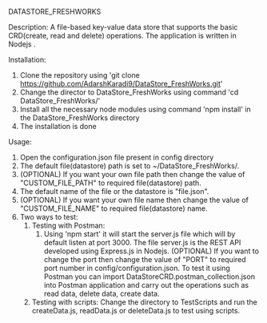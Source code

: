 DATASTORE_FRESHWORKS

Description: 
A file-based key-value data store that supports the basic CRD(create, read and delete) operations. The application is written in Nodejs .

Installation:
1. Clone the repository using 'git clone https://github.com/AdarshKaradi9/DataStore_FreshWorks.git'
2. Change the director to DataStore_FreshWorks using command 'cd DataStore_FreshWorks/'
3. Install all the necessary node modules using command 'npm install' in the DataStore_FreshWorks directory
4. The installation is done

Usage:
1. Open the configuration.json file present in config directory
2. The default file(datastore) path is set to ~/DataStore_FreshWorks/. 
3. (OPTIONAL) If you want your own file path then change the value of "CUSTOM_FILE_PATH" to required file(datastore) path.
4. The default name of the file or the datastore is "file.json".
5. (OPTIONAL) If you want your own file name then change the value of "CUSTOM_FILE_NAME" to required file(datastore) name.
6. Two ways to test:
    1. Testing with Postman: 
        1. Using 'npm start' it will start the server.js file which will by default listen at port 3000. The file server.js is the REST API developed using Express.js in Nodejs. (OPTIONAL) If you want to change the port then change the value of "PORT" to required port number in config/configuration.json. To test it using Postman you can import DataStoreCRD.postman_collection.json into Postman application and carry out the operations such as read data, delete data, create data.
    2. Testing with scripts: Change the directory to TestScripts and run the createData.js, readData.js or deleteData.js to test using scripts.


